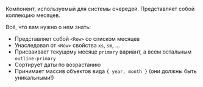 Компонент, используемый для системы очередей. Представляет собой коллекцию месяцев.

Всё, что вам нужно о нем знать:

- Представляет собой `<Row>` со списком месяцев
- Унаследовал от `<Row>` свойства `xs`, `sm`, ...
- Присваивает текущему месяце `primary` вариант, а всем остальным `outline-primary`
- Сортирует даты по возрастанию
- Принимает массив объектов вида `{ year, month }` (они должны быть уникальными!)
